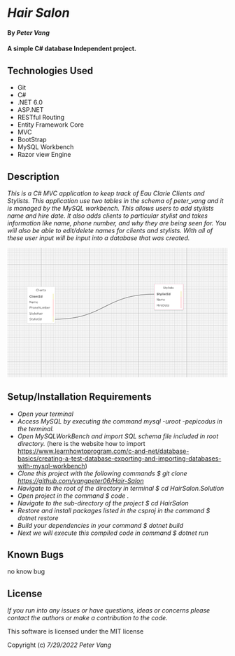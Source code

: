 # _Hair Salon_

#### By _**Peter Vang**_

#### A simple C# database Independent project.

## Technologies Used

* Git
* C#
* .NET 6.0
* ASP.NET
* RESTful Routing
* Entity Framework Core
* MVC
* BootStrap
* MySQL Workbench
* Razor view Engine  

## Description

_This is a C# MVC application to keep track of Eau Clarie Clients and Stylists. This application use two tables in the schema of peter_vang and it is managed by the MySQL workbench. This allows users to add stylists name and hire date. It also adds clients to particular stylist and takes information like name, phone number, and why they are being seen for. You will also be able to edit/delete names for clients and stylists. With all of these user input will be input into a database that was created._

![image](./HairSalon/wwwroot/img/HairSalon%20Schema.png)

## Setup/Installation Requirements

* _Open your terminal_
* _Access MySQL by executing the command mysql -uroot -pepicodus in the terminal._
* _Open MySQLWorkBench and import SQL schema file included in root directory._
  (here is the website how to import https://www.learnhowtoprogram.com/c-and-net/database-basics/creating-a-test-database-exporting-and-importing-databases-with-mysql-workbench)
* _Clone this project with the following commands $ git clone https://github.com/vangpeter06/Hair-Salon_
* _Navigate to the root of the directory in terminal $ cd HairSalon.Solution_
* _Open project in the command $ code ._
* _Navigate to the sub-directory of the project $ cd HairSalon_
* _Restore and install packages listed in the csproj in the command $ dotnet restore_
* _Build your dependencies in your command $ dotnet build_
* _Next we will execute this compiled code in command $ dotnet run_

## Known Bugs

no know bug

## License

_If you run into any issues or have questions, ideas or concerns please contact the authors or make a contribution to the code._

This software is licensed under the MIT license

Copyright (c) _7/29/2022_ _Peter Vang_